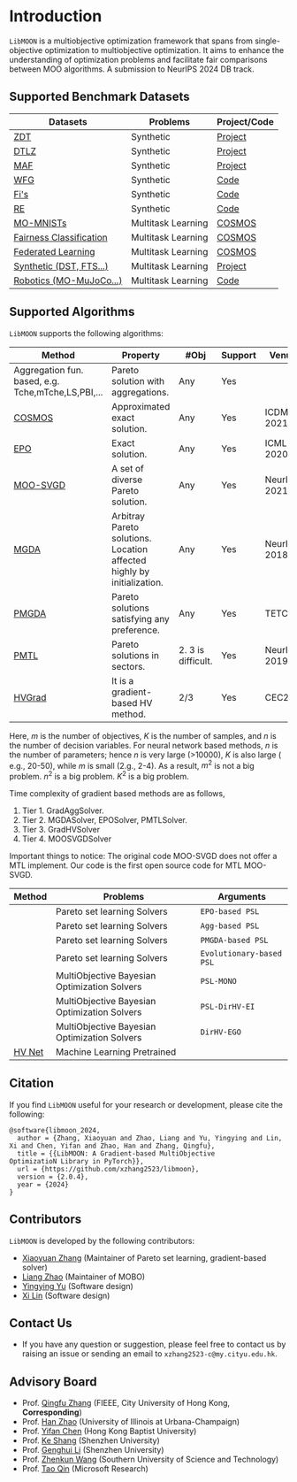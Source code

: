 # Introduction

`LibMOON` is a multiobjective optimization framework that spans from single-objective optimization to multiobjective
optimization. It aims to enhance the understanding of optimization problems and facilitate fair comparisons between MOO
algorithms. A submission to NeurIPS 2024 DB track.

## Supported Benchmark Datasets

| Datasets                                                                                                                         | Problems           | Project/Code                                           |
|----------------------------------------------------------------------------------------------------------------------------------|--------------------|--------------------------------------------------------|
| [ZDT](https://ieeexplore.ieee.org/document/996017)                                                                               | Synthetic          | [Project](https://pymoo.org/problems/multi/zdt.html)   |
| [DTLZ](https://ieeexplore.ieee.org/document/996017)                                                                              | Synthetic          | [Project](https://pymoo.org/problems/multi/zdt.html)   |
| [MAF](https://link.springer.com/article/10.1007/s40747-017-0039-7)                                                               | Synthetic          | [Project](https://pymoo.org/problems/multi/zdt.html)   |
| [WFG](https://ieeexplore.ieee.org/document/996017)                                                                               | Synthetic          | [Code](https://github.com/ryojitanabe/reproblems)      |
| [Fi's](https://ieeexplore.ieee.org/document/996017)                                                                              | Synthetic          | [Code](https://github.com/ryojitanabe/reproblems)      |
| [RE](https://arxiv.org/abs/2009.12867)                                                                                           | Synthetic          | [Code](https://github.com/ryojitanabe/reproblems)      |
| [MO-MNISTs](https://proceedings.neurips.cc/paper_files/paper/2019/file/685bfde03eb646c27ed565881917c71c-Paper.pdf)               | Multitask Learning | [COSMOS](https://github.com/ruchtem/cosmos)            |
| [Fairness Classification	](https://arxiv.org/pdf/2103.13392)                                                                     | Multitask Learning | [COSMOS](https://github.com/ruchtem/cosmos)            |
| [Federated Learning](https://proceedings.neurips.cc/paper_files/paper/2023/file/7cb2c2a8d35576c00078b6591ec26a7d-Paper.pdf)      | Multitask Learning | [COSMOS](https://github.com/ruchtem/cosmos)            |
| [Synthetic (DST, FTS...)](https://proceedings.neurips.cc/paper_files/paper/2019/file/4a46fbfca3f1465a27b210f4bdfe6ab3-Paper.pdf) | Multitask Learning | [Project](https://github.com/sample-repo/envelop-code) |
| [Robotics (MO-MuJoCo...)](https://proceedings.mlr.press/v119/xu20h/xu20h.pdf)                                                    | Multitask Learning | [Code](https://github.com/mit-gfx/PGMORL)              |

## Supported Algorithms

`LibMOON` supports the following algorithms:

| Method	                                                                                                       | Property                                                               | 	#Obj              | 	Support	 | Venues       | 	Complexity     | Arguments            |
|---------------------------------------------------------------------------------------------------------------|------------------------------------------------------------------------|--------------------|-----------|--------------|-----------------|----------------------|
| Aggregation fun. based, e.g. Tche,mTche,LS,PBI,...                                                            | Pareto solution with aggregations.                                     | Any                | Yes       |              |                 | `GradAggSolver`      |
| [COSMOS](https://arxiv.org/pdf/2103.13392)	                                                                   | Approximated exact solution.	                                          | Any                | Yes       | ICDM 2021    | $O(m n K )$     |                      |
| [EPO](https://proceedings.mlr.press/v119/mahapatra20a/mahapatra20a.pdf)                                       | Exact solution.                                                        | Any                | Yes       | ICML 2020    | $O(m^2 n K )$   | `EPOSolver`          |
| [MOO-SVGD](https://openreview.net/pdf?id=S2-j0ZegyrE)                                                         | A set of diverse Pareto solution.                                      | Any                | Yes       | NeurIPS 2021 | $O(m^2 n K^2 )$ | `MOO-SVGDSolver (*)` |
| [MGDA](https://proceedings.neurips.cc/paper/2018/file/432aca3a1e345e339f35a30c8f65edce-Paper.pdf)             | Arbitray Pareto solutions. Location affected highly by initialization. | Any                | Yes       | NeurIPS 2018 | $O(m^2 n K )$   | `MGDAUBSolver `        |
| [PMGDA](https://arxiv.org/abs/2402.09492)                                                                     | Pareto solutions satisfying any preference.                            | Any                | Yes       | TETCI        | $O(m^2 n K )$   | `PMGDASolver`        |
| [PMTL](https://proceedings.neurips.cc/paper_files/paper/2019/file/685bfde03eb646c27ed565881917c71c-Paper.pdf) | Pareto solutions in sectors.                                           | 2. 3 is difficult. | Yes       | NeurIPS 2019 | $O(m^2 n K^2 )$ | `PMTLSolver`         |
| [HVGrad ](https://arxiv.org/abs/2102.04523)                                                                   | It is a gradient-based HV method.                                      | 2/3                | Yes       | CEC2023      | $O(m^2 n K^2 )$ | `HVGradSolver`       |

Here, $m$ is the number of objectives, $K$ is the number of samples, and $n$ is the number of decision variables.
For neural network based methods, $n$ is the number of parameters; hence $n$ is very large (>10000), $K$ is also large (
e.g., 20-50), while $m$ is small (2.g., 2-4).
As a result, $m^2$ is not a big problem. $n^2$ is a big problem. $K^2$ is a big problem.

Time complexity of gradient based methods are as follows,

1. Tier 1. GradAggSolver.
2. Tier 2. MGDASolver, EPOSolver, PMTLSolver.
3. Tier 3. GradHVSolver
4. Tier 4. MOOSVGDSolver

Important things to notice:
The original code MOO-SVGD does not offer a MTL implement. Our code is the first open source code for MTL MOO-SVGD.

| Method                                     | 	Problems	                                    | Arguments                |
|--------------------------------------------|-----------------------------------------------|--------------------------|
|                                            | Pareto set learning Solvers                   | `EPO-based PSL`          |
|                                            | Pareto set learning Solvers                   | `Agg-based PSL`          |
|                                            | Pareto set learning Solvers                   | `PMGDA-based PSL`        |
|                                            | Pareto set learning Solvers                   | `Evolutionary-based PSL` |
|                                            | MultiObjective Bayesian Optimization  Solvers | `PSL-MONO`               |
|                                            | MultiObjective Bayesian Optimization  Solvers | `PSL-DirHV-EI`           |
|                                            | MultiObjective Bayesian Optimization  Solvers | `DirHV-EGO`              |
| [HV Net](https://arxiv.org/abs/2203.02185) | Machine Learning Pretrained                   |                          |

## Citation
If you find `LibMOON` useful for your research or development, please cite the following:

```
@software{libmoon_2024,
  author = {Zhang, Xiaoyuan and Zhao, Liang and Yu, Yingying and Lin, Xi and Chen, Yifan and Zhao, Han and Zhang, Qingfu},
  title = {{LibMOON: A Gradient-based MultiObjective
OptimizatioN Library in PyTorch}},
  url = {https://github.com/xzhang2523/libmoon},
  version = {2.0.4},
  year = {2024}
}
```
## Contributors

`LibMOON` is developed by the following contributors:

- [Xiaoyuan Zhang](https://scholar.google.com/citations?user=KQj18L8AAAAJ&hl=zh-TW) (Maintainer of Pareto set learning,
  gradient-based solver)
- [Liang Zhao](https://liazhao5.github.io/) (Maintainer of MOBO)
- [Yingying Yu](https://scholar.google.com/citations?user=nw6-_5wAAAAJ&hl=en) (Software design)
- [Xi Lin](https://xi-l.github.io/) (Software design)

## Contact Us

- If you have any question or suggestion, please feel free to contact us by raising an issue or sending an email
  to `xzhang2523-c@my.cityu.edu.hk`.


## Advisory Board
- Prof. [Qingfu Zhang](https://www.cs.cityu.edu.hk/~qzhan7/index.html) (FIEEE, City University of Hong Kong, **Corresponding**)
- Prof. [Han Zhao](https://hanzhaoml.github.io/) (University of Illinois at Urbana-Champaign)
- Prof. [Yifan Chen](https://ychen-stat-ml.github.io/) (Hong Kong Baptist University)
- Prof. [Ke Shang](https://scholar.google.com.hk/citations?user=jFUXL1AAAAAJ&hl=zh-CN) (Shenzhen University)
- Prof. [Genghui Li](https://scholar.google.com/citations?user=3WixDRMAAAAJ&hl=zh-CN) (Shenzhen University)
- Prof. [Zhenkun Wang](https://faculty.sustech.edu.cn/?tagid=wangzk3&iscss=1&snapid=1&orderby=date&go=1&lang=en) (Southern University of Science and Technology)
- Prof. [Tao Qin](https://scholar.google.com/citations?user=Bl4SRU0AAAAJ&hl=zh-CN) (Microsoft Research)

